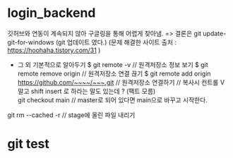 # login_backend

깃허브와 연동이 계속되지 않아 구글링을 통해 어렵게 찾아냄.
=> 결론은 git update-git-for-windows (git 업데이트 였다.)
 (문제 해결한 사이트 출처 : https://hoohaha.tistory.com/31 )

* 그 외 기본적으로 알아두기
$ git remote -v  // 원격저장소 정보 보기
$ git remote remove origin  // 원격저장소 연결 끊기
$ git remote add origin https://github.com/~~~~/~~~.git  // 원격저장소 연결하기
                        // 복사시 컨트롤 V 말고 shift insert 로 하라는 말도 있는데 ? (팩트 모름)                
git checkout main // master로 되어 있다면 main으로 바꾸고 시작한다.

git rm --cached <file> -r // stage에 올린 파일 내리기

# git test
